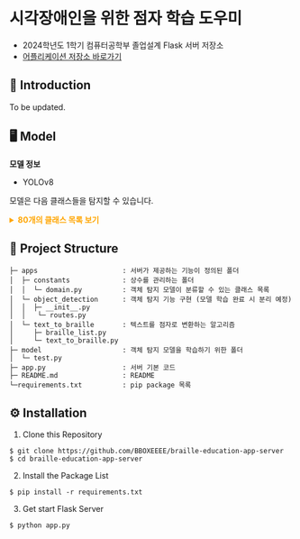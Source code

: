 # 시각장애인을 위한 점자 학습 도우미
- 2024학년도 1학기 컴퓨터공학부 졸업설계 Flask 서버 저장소
- [어플리케이션 저장소 바로가기](https://github.com/BBOXEEEE/braille-education-app)


## 📌 Introduction
To be updated.

## 🖥️ Model
**모델 정보**
- YOLOv8

모델은 다음 클래스들을 탐지할 수 있습니다.
<details>
<summary style="color: orange;"><strong>80개의 클래스 목록 보기</strong></summary>

```Text
01: 사람
01: 자전거
02: 자동차
03: 오토바이
04: 비행기
05: 버스
06: 기차
07: 트럭
08: 보트
09: 신호등
10: 소화전
11: 정지 표지판
12: 주차료 징수기
13: 벤치
14: 새
15: 고양이
16: 개
17: 말
18: 양
19: 소
20: 코끼리
21: 곰
22: 얼룩말
23: 기린
24: 가방
25: 우산
26: 핸드백
27: 넥타이
28: 서류 가방
29: 원반
30: 스키
31: 스노우 보드
32: 공
33: 연
34: 야구 방망이
35: 야구 글러브
36: 스케이트 보드
37: 서핑 보드
38: 테니스 라켓
39: 병
40: 와인잔
41: 컵
42: 포크
43: 나이프
44: 숟가락
45: 그릇
46: 바나나
47: 사과
48: 샌드위치
49: 오렌지
50: 브로콜리
51: 당근
52: 핫도그
53: 피자
54: 도넛
55: 케잌
56: 의자
57: 쇼파
58: 화분
59: 침대
60: 식탁
61: 화장실
62: 티비
63: 노트북
64: 마우스
65: 리모컨
66: 키보드
67: 휴대전화
68: 전자레인지
69: 오븐
70: 토스터
71: 싱크대
72: 냉장고
73: 책
74: 시계
75: 꽃병
76: 가위
77: 곰 인형
78: 헤어 드라이기
79: 칫솔
```

</details>

## 📂 Project Structure

```
├─ apps                     : 서버가 제공하는 기능이 정의된 폴더
│  ├─ constants             : 상수를 관리하는 폴더
│  │  └─ domain.py          : 객체 탐지 모델이 분류할 수 있는 클래스 목록
│  └─ object_detection      : 객체 탐지 기능 구현 (모델 학습 완료 시 분리 예정)
│  │  ├─ __init__.py
│  │   └─ routes.py
│  └─ text_to_braille       : 텍스트를 점자로 변환하는 알고리즘
│     ├─ braille_list.py
│     └─ text_to_braille.py
├─ model                    : 객체 탐지 모델을 학습하기 위한 폴더
│  └─ test.py
├─ app.py                   : 서버 기본 코드
├─ README.md                : README
└─requirements.txt          : pip package 목록
```

## ⚙️ Installation
1. Clone this Repository

```shell
$ git clone https://github.com/BBOXEEEE/braille-education-app-server
$ cd braille-education-app-server
```

2. Install the Package List

```shell
$ pip install -r requirements.txt
```

3. Get start Flask Server

```shell
$ python app.py
```